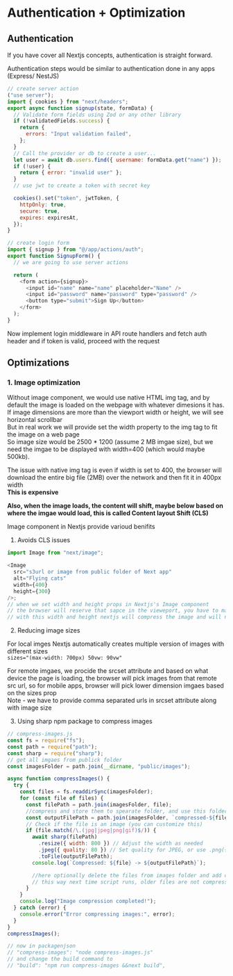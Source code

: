 # Authentication + Optimization

## Authentication

If you have cover all Nextjs concepts, authentication is straight forward.

Authentication steps would be similar to authentication done in any apps (Express/ NestJS)

```javascript
// create server action
("use server");
import { cookies } from "next/headers";
export async function signup(state, formData) {
  // Validate form fields using Zod or any other library
  if (!validatedFields.success) {
    return {
      errors: "Input validation failed",
    };
  }
  // Call the provider or db to create a user...
  let user = await db.users.find({ username: formData.get("name") });
  if (!user) {
    return { error: "invalid user" };
  }
  // use jwt to create a token with secret key

  cookies().set("token", jwtToken, {
    httpOnly: true,
    secure: true,
    expires: expiresAt,
  });
}

// create login form
import { signup } from "@/app/actions/auth";
export function SignupForm() {
  // we are going to use server actions

  return (
    <form action={signup}>
      <input id="name" name="name" placeholder="Name" />
      <input id="password" name="password" type="password" />
      <button type="submit">Sign Up</button>
    </form>
  );
}
```

Now implement login middleware in API route handlers and fetch auth header and if token is valid, proceed with the request

## Optimizations

### 1. Image optimization

Without image component, we would use native HTML img tag, and by default the image is loaded on the webpage with whatever dimesions it has.  
If image dimensions are more than the viewport width or height, we will see horizontal scrollbar  
But in real work we will provide set the width property to the img tag to fit the image on a web page  
So image size would be 2500 \* 1200 (assume 2 MB imgae size), but we need the imgae to be displayed with width=400 (which would maybe 500kb).

The issue with native img tag is even if width is set to 400, the browser will download the entire big file (2MB) over the network and then fit it in 400px width  
**This is expensive**

**Also, when the image loads, the content will shift, maybe below based on where the imgae would load, this is called Content layout Shift (CLS)**

Image component in Nextjs provide varioud benifits

1. Avoids CLS issues

```javascript
import Image from "next/image";

<Image
  src="s3url or image from public folder of Next app"
  alt="Flying cats"
  width={400}
  height={300}
/>;
// when we set width and height props in Nextjs's Image component
// the browser will reserve that sapce in the vieweport, you have to manually set width and height to solve CLS issue
// with this width and height nextjs will compress the image and will not dwonlaod entire image with big size
```

2. Reducing image sizes

For local imges Nextjs automatically creates multiple version of images with different sizes  
`sizes="(max-width: 700px) 50vw: 90vw"`

For remote imgaes, we procide the srcset attribute and based on what device the page is loading, the browser will pick images from that remote src url, so for mobile apps, browser will pick lower dimension imgaes based on the sizes prop  
Note - we have to provide comma separated urls in srcset attribute along with image size

3. Using sharp npm package to compress images

```javascript
// compress-images.js
const fs = require("fs");
const path = require("path");
const sharp = require("sharp");
// get all imgaes from publick folder
const imagesFolder = path.join(__dirname, "public/images");

async function compressImages() {
  try {
    const files = fs.readdirSync(imagesFolder);
    for (const file of files) {
      const filePath = path.join(imagesFolder, file);
      //compress and store them to spearate folder, and use this folder to server your images
      const outputFilePath = path.join(imagesFolder, `compressed-${file}`);
      // Check if the file is an image (you can customize this)
      if (file.match(/\.(jpg|jpeg|png|gif)$/)) {
        await sharp(filePath)
          .resize({ width: 800 }) // Adjust the width as needed
          .jpeg({ quality: 80 }) // Set quality for JPEG, or use .png({ quality: 80 }) for PNG
          .toFile(outputFilePath);
        console.log(`Compressed: ${file} -> ${outputFilePath}`);

        //here optionally delete the files from images folder and add compressed files to other folder
        // this way next time script runs, older files are not compressed again
      }
    }
    console.log("Image compression completed!");
  } catch (error) {
    console.error("Error compressing images:", error);
  }
}
compressImages();

// now in packagenjson
// "compress-images": "node compress-images.js"
// and change the build command to
// "build": "npm run compress-images &&next build",
```
